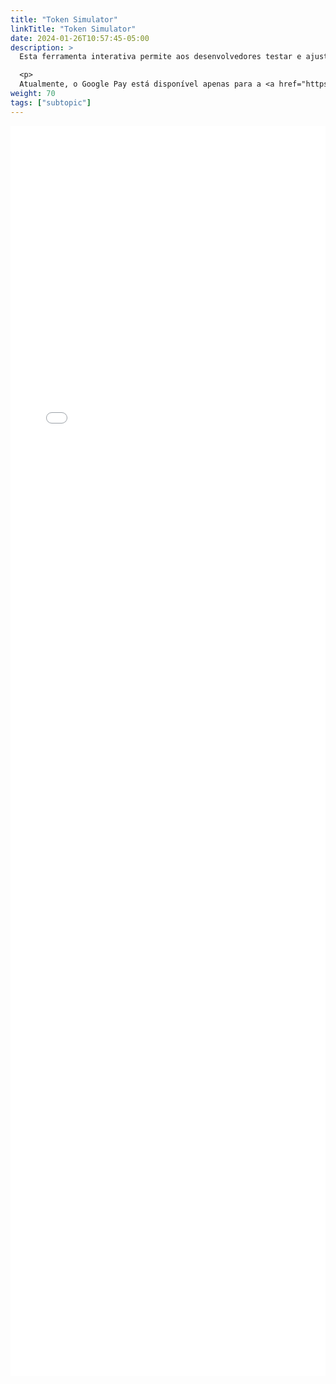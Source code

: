 ```yaml
---
title: "Token Simulator"
linkTitle: "Token Simulator"
date: 2024-01-26T10:57:45-05:00
description: >
  Esta ferramenta interativa permite aos desenvolvedores testar e ajustar sua integração com o Google Pay.

  <p>
  Atualmente, o Google Pay está disponível apenas para a <a href="https://developers.payulatam.com/latam/pt/docs/integrations/api-integration/payments-api-brazil.html" target="_blank">API de Pagamentos do Brasil</a>.
weight: 70
tags: ["subtopic"]
---
```

<iframe src="/assets/GooglePay/Simulator.html" style="width:100%;height:50vh;border:none;"></iframe>